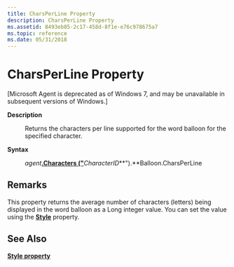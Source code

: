 ```yaml
---
title: CharsPerLine Property
description: CharsPerLine Property
ms.assetid: 8493eb85-2c17-458d-8f1e-e76c978675a7
ms.topic: reference
ms.date: 05/31/2018
---
```


# CharsPerLine Property

\[Microsoft Agent is deprecated as of Windows 7, and may be unavailable in subsequent versions of Windows.\]

<dl> <dt>

<span id="Description"></span><span id="description"></span><span id="DESCRIPTION"></span>**Description**
</dt> <dd>

Returns the characters per line supported for the word balloon for the specified character.

</dd> <dt>

<span id="Syntax"></span><span id="syntax"></span><span id="SYNTAX"></span>**Syntax**
</dt> <dd>

*agent*[**.Characters ("**](/windows/desktop/lwef/the-characters-object)*CharacterID***").**Balloon.CharsPerLine

</dd> </dl>

## Remarks

This property returns the average number of characters (letters) being displayed in the word balloon as a Long integer value. You can set the value using the [**Style**](style-property.md) property.

## See Also

[**Style property**](style-property.md)


 

 
